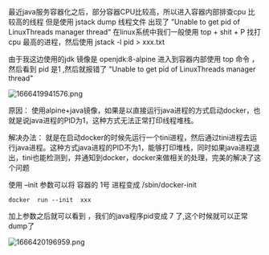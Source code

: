 

最近java服务容器化之后，部分容器CPU比较高，所以进入容器内部排查cpu 比较高的线程
但是使用 jstack dump 线程文件 出现了  ”Unable to get pid of LinuxThreads manager thread​“
在linux系统中我们一般使用  top + shit + P 找打cpu 最高的进程，然后使用 jstack -l pid > xxx.txt

由于我这边使用的jdk 镜像是  openjdk:8-alpine 
进入到容器内部使用 top 命令 ，然后看到 pid 是1 ,然后就报错了 "Unable to get pid of LinuxThreads manager thread"

![1666419941576.png](https://qiniu.muluofeng.com/1666419941576.png)


原因： 使用alpine+java镜像，如果是以直接运行java进程的方式启动docker，也就是说java进程的PID为1，这种方式无法正常打印线程堆栈。

解决办法： 就是在启动docker的时候先运行一个tini进程，然后通过tini进程去运行java进程。这种方式java进程的PID不为1，能够打印堆栈，同时如果java进程退出，tini也能检测到，并通知到docker，docker来做相关的处理，完美的解决了这个问题


使用 –init 参数可以将 容器的 1号 进程变成 /sbin/docker-init

```shell
docker  run --init  xxx
```

加上参数之后就可以看到 ，我们的java程序pid变成 7 了,这个时候就可以正常dump了 


![1666420196959.png](https://qiniu.muluofeng.com/1666420196959.png)
